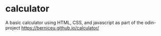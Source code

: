 # calculator
A basic calculator using HTML, CSS, and javascript as part of the odin-project
https://berniceu.github.io/calculator/
